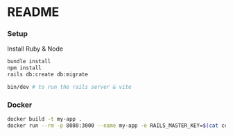 # README

### Setup

Install Ruby & Node

```bash
bundle install
npm install
rails db:create db:migrate

bin/dev # to run the rails server & vite
```

### Docker

```bash
docker build -t my-app .
docker run --rm -p 8080:3000 --name my-app -e RAILS_MASTER_KEY=$(cat config/master.key) my-app bin/rails s
```

